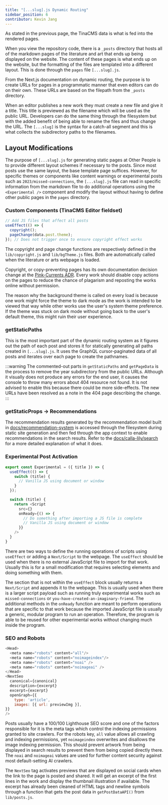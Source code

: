 ```yaml
---
title: "[...slug].js Dynamic Routing"
sidebar_position: 6
contributor: Kevin Jang
---
```

As stated in the previous page, the TinaCMS data is what is fed into the rendered pages. 

When you view the repository code, there is a `_posts` directory that hosts all of the markdown pages of the literature and art that ends up being displayed on the website. The content of these pages is what ends up on the website, but the formatting of the files are templated into a different layout. This is done through the `pages` file `[...slug].js`. 

From the Next.js documentation on dynamic routing, the purpose is to create URLs for pages in a programmatic manner that even editors can do on their own. These URLs are based on the filepath from the `_posts` directory. 

When an editor publishes a new work they must create a new file and give it a title. This title is previewed as the filename which will be used as the public URL. Developers can do the same thing through the filesystem but with the added benefit of being able to rename the files and thus change the URL. The `[...slug]` is the syntax for a catch-all segment and this is what collects the subdirectory paths to the filenames.

## Layout Modifications 

The purpose of `[...slug].js` for generating static pages at Other People is to provide different layout schemes if necessary to the posts. Since most posts use the same layout, the base template page suffices. However, for specific themes or components like content warnings or experimental posts such as `2023/missed-connections`, the `[...slug].js` file can read in specific information from the markdown file to do additional operations using the `<Experimental />` component and modify the layout without having to define other public pages in the `pages` directory.

### Custom Components (TinaCMS Editor fieldset)

```js
// Add JS files that affect all posts
useEffect(() => {
  copyright();
  pageChange(data.post.theme);
}); // Does not trigger once to ensure copyright effect works
```

The copyright and page change functions are respectively defined in the `lib/copyright.js` and `lib/bgTheme.js` files. Both are automatically called when the literature or arts webpage is loaded. 

Copyright, or copy-preventing pages has its own documentation decision change at the [Pink-Currents ADR](../pink-currents/adr/copyright-protections). Every work should disable copy actions on the pages to reduce the chance of plagarism and reposting the works online without permission.

The reason why the background theme is called on every load is because one work might force the theme to dark mode as the work is intended to be viewed that way while other works use the user's system theme preference. If the theme was stuck on dark mode without going back to the user's default theme, this might ruin their user experience.

### getStaticPaths

This is the most important part of the dynamic routing system as it figures out the path of each post and stores it for statically generating all paths created in `[...slug].js`. It uses the GraphQL cursor-paginated data of all posts and iterates over each page to create the pathnames. 

:::warning
The commented-out parts in `getStaticPaths` and `getPageData` is the process to remove the year subdirectory from the public URLs. Although it visually does not produce any errors for the end user, it causes the console to throw many errors about 404 resource not found. It is not advised to enable this because there could be more side-effects. The new URLs have been resolved as a note in the 404 page describing the change.
:::

### getStaticProps -> Recommendations

The recommendation results generated by the recommendation model built in [docs/recommendation-system](../recommendation-system) is accessed through the filesystem during static site generation and then fed through the app context to enable recommendations in the search results. Refer to the [docs/calla-lily/search](./search) for a more detailed explanation of what it does.


### Experimental Post Activation

```js
export const Experimental = ({ title }) => {
  useEffect(() => {
    switch (title) {
      // Vanilla JS using document or window
    }
  });

  switch (title) {
    return <Script 
      src={}
      onReady={() => {
        // Do something after importing a JS file is complete 
        // Vanilla JS using document or window
      }}
    />
  }
}
```

There are two ways to define the running operations of scripts using `useEffect` or adding a `Next/Script` to the webpage. The `useEffect` should be used when there is no external JavaScript file to import for that work. Usually this is for a small modification that requires selecting elements and doing something with them.

The section that is not within the `useEffect` block usually returns a `Next/Script` and appends it to the webpage. This is usually used when there is a larger script payload such as running truly experimental works such as `missed-connections` or `you-have-created-an-imaginary-friend`. The additional methods in the `onReady` function are meant to perform operations that are specific to that work because the imported JavaScript file is usually a generic, modular program to run an operation. Therefore, the program is able to be reused for other experimental works without changing much inside the program.

### SEO and Robots

```js
<Head>
  <meta name="robots" content="all"/>
  <meta name="robots" content="noimageindex"/>
  <meta name="robots" content="noai" />
  <meta name="robots" content="noimageai" />
</Head>
<NextSeo
  canonical={canonical}
  description={excerpt}
  excerpt={excerpt}
  openGraph={{
    type: 'article',
    images: [{ url: previewImg }],
}}
/>
```

Posts usually have a 100/100 Lighthouse SEO score and one of the factors responsible for it is the meta tags which control the indexing permissions granted to site crawlers. For the robots key, `all` value allows all crawling and indexing permissions, yet `noimageindex` overwrites and disallows the image indexing permission. This should prevent artwork from being displayed in search results to prevent them from being copied directly there. The `noai` and `noimageai` values are used for further content security against most default-setting AI crawlers.

The `NextSeo` tag activates previews that are displayed on social cards when the link to the page is posted and shared. It will get an excerpt of the first lines in the work and display the thumbnail illustration if available. The excerpt has already been cleaned of HTML tags and newline symbols through a function that gets the post data in `getPostDataAPI()` from `lib/posts.js`.
